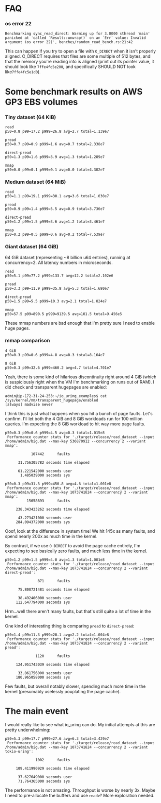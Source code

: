 # FAQ

### os error 22
```
Benchmarking sync_read_direct: Warming up for 3.0000 sthread 'main' panicked at 'called `Result::unwrap()` on an `Err` value: Invalid argument (os error 22)', benches/random_read_bench.rs:21:42
```

This can happen if you try to open a file with `O_DIRECT` when it isn't properly
aligned. O_DIRECT requires that files are some multiple of 512 bytes, and that
the memory you're reading into is aligned (print out its pointer value, it
should look like `7ffe4fc5e200`, and specifically SHOULD NOT look
like`7ffe4fc5e1d0`).

# Some benchmark results on AWS GP3 EBS volumes

### Tiny dataset (64 KiB)

```
read
p50=0.8 p99=17.2 p999=26.8 avg=2.7 total=1.139e7

pread
p50=0.7 p99=0.9 p999=1.6 avg=0.7 total=2.338e7

direct-pread
p50=1.3 p99=1.6 p999=3.9 avg=1.3 total=1.289e7

mmap
p50=0.0 p99=0.1 p999=0.1 avg=0.0 total=4.302e7
```

### Medium dataset (64 MiB)

```
read
p50=1.1 p99=19.1 p999=30.1 avg=3.6 total=1.030e7

pread
p50=0.9 p99=1.4 p999=5.5 avg=0.9 total=3.736e7

direct-pread
p50=1.2 p99=1.5 p999=3.6 avg=1.2 total=3.461e7

mmap
p50=0.2 p99=0.5 p999=0.6 avg=0.2 total=7.539e7
```

### Giant dataset (64 GiB)

64 GiB dataset (representing ~8 billion u64 entries), running at concurrency=2. All latency numbers in microseconds.

```
read
p50=5.1 p99=77.2 p999=133.7 avg=12.2 total=2.102e6

pread
p50=3.3 p99=11.9 p999=35.8 avg=5.3 total=1.680e7

direct-pread
p50=1.5 p99=5.5 p999=10.3 avg=2.1 total=1.824e7

mmap
p50=57.5 p99=890.5 p999=9139.5 avg=101.5 total=9.456e5
```

These mmap numbers are bad enough that I'm pretty sure I need to enable huge pages.

### mmap comparison

```
4 GiB
p50=0.3 p99=0.6 p999=4.8 avg=0.3 total=8.164e7

8 GiB
p50=0.3 p99=32.6 p999=460.2 avg=4.7 total=4.701e7
```

Yeah, there is some kind of hilarious discontinuity right around 4 GiB (which
is suspiciously right when the VM I'm benchmarking on runs out of RAM). I did
check and transparent hugepages are enabled:
```
admin@ip-172-31-24-253:~/io_uring_examples$ cat /sys/kernel/mm/transparent_hugepage/enabled
[always] madvise never
```

I think this is just what happens when you hit a bunch of page faults. Let's
confirm. I'll let both the 4 GiB and 8 GiB workloads run for 100 million
queries. I'm expecting the 8 GiB workload to hit way more page faults.
```
p50=0.3 p99=0.6 p999=4.5 avg=0.3 total=1.015e8
 Performance counter stats for './target/release/read_dataset --input /home/admin/big.dat --max-key 536870912 --concurrency 2 --variant mmap':

            107442      faults                                                      

      31.756305782 seconds time elapsed

      61.221542000 seconds user
       1.485039000 seconds sys
```
```
p50=0.3 p99=31.3 p999=450.8 avg=4.6 total=1.001e8
 Performance counter stats for './target/release/read_dataset --input /home/admin/big.dat --max-key 1073741824 --concurrency 2 --variant mmap':
          15658693      faults                                                      

     238.343423262 seconds time elapsed

      43.273421000 seconds user
     284.094372000 seconds sys
```

Ooof, look at the difference in system time! We hit 145x as many faults, and
spend nearly 200x as much time in the kernel.

By contrast, if we use `O_DIRECT` to avoid the page cache entirely, I'm expecting to see basically zero faults, and much less time in the kernel.
```
p50=1.2 p99=1.5 p999=4.0 avg=1.3 total=1.001e8
 Performance counter stats for './target/release/read_dataset --input /home/admin/big.dat --max-key 1073741824 --concurrency 2 --variant direct-pread':

               871      faults                                                      

      75.808721481 seconds time elapsed

      38.492406000 seconds user
     112.647794000 seconds sys
```

Hrm...well there aren't many faults, but that's still quite a lot of time in the kernel.

One kind of interesting thing is comparing `pread` to `direct-pread`:
```
p50=1.4 p99=11.3 p999=20.1 avg=2.2 total=1.004e8
 Performance counter stats for './target/release/read_dataset --input /home/admin/big.dat --max-key 1073741824 --concurrency 2 --variant pread':

              1120      faults                                                      

     124.951743039 seconds time elapsed

      33.861756000 seconds user
     180.965058000 seconds sys
```

Few faults, but overall notably slower, spending much more time in the kernel
(presumably uselessly pouplating the page cache).

# The main event

I would really like to see what io_uring can do. My initial attempts at this are pretty underwhelming:
```
p50=5.3 p99=17.7 p999=27.6 avg=6.3 total=3.429e7
 Performance counter stats for './target/release/read_dataset --input /home/admin/big.dat --max-key 1073741824 --concurrency 2 --variant tokio-uring':

              1002      faults

     109.411990929 seconds time elapsed

      37.627649000 seconds user
      71.764365000 seconds sys
```
The performance is not amazing. Throughput is worse by nearly 3x. Maybe I need to pre-allocate the buffers and use `readv`? More exploration needed.
